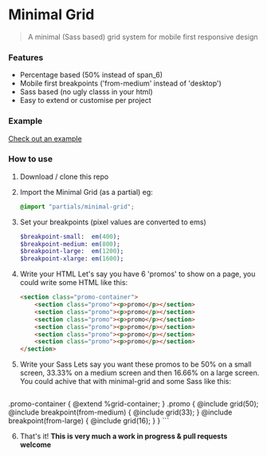 # Minimal Grid
> A minimal (Sass based) grid system for mobile first responsive design

### Features
* Percentage based (50% instead of span_6)
* Mobile first breakpoints ('from-medium' instead of 'desktop')
* Sass based (no ugly classs in your html)
* Easy to extend or customise per project

### Example
[Check out an example](http://htmlpreview.github.io/?https://github.com/AaronRutley/minimal-grid/blob/master/index.html)

### How to use
1. Download / clone this repo
2. Import the Minimal Grid (as a partial) eg:

    ```scss
    @import "partials/minimal-grid";
    ```
3. Set your breakpoints (pixel values are converted to ems)

    ```sass
    $breakpoint-small:  em(400);
    $breakpoint-medium: em(800);
    $breakpoint-large:  em(1200);
    $breakpoint-xlarge: em(1600);
    ```
4. Write your HTML
Let's say you have 6 'promos' to show on a page,
you could write some HTML like this:

    ```html
    <section class="promo-container">
        <section class="promo"><p>promo</p></section>
        <section class="promo"><p>promo</p></section>
        <section class="promo"><p>promo</p></section>
        <section class="promo"><p>promo</p></section>
        <section class="promo"><p>promo</p></section>
        <section class="promo"><p>promo</p></section>
    </section>
    ```
5. Write your Sass
Lets say you want these promos to be 50% on a small screen, 33.33% on a medium screen and then 16.66% on a large screen. You could achive that with minimal-grid and some Sass like this:

    ``` scss
.promo-container {
    @extend %grid-container;
}
.promo {
    @include grid(50);
    @include breakpoint(from-medium) {
        @include grid(33);
    }
    @include breakpoint(from-large) {
        @include grid(16);
    }
}
    ```

6. That's it!
**This is very much a work in progress & pull requests welcome**
